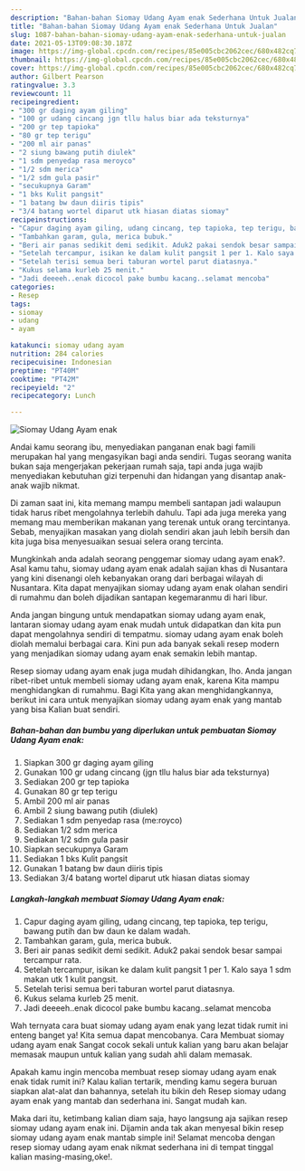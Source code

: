 ```yaml
---
description: "Bahan-bahan Siomay Udang Ayam enak Sederhana Untuk Jualan"
title: "Bahan-bahan Siomay Udang Ayam enak Sederhana Untuk Jualan"
slug: 1087-bahan-bahan-siomay-udang-ayam-enak-sederhana-untuk-jualan
date: 2021-05-13T09:08:30.187Z
image: https://img-global.cpcdn.com/recipes/85e005cbc2062cec/680x482cq70/siomay-udang-ayam-enak-foto-resep-utama.jpg
thumbnail: https://img-global.cpcdn.com/recipes/85e005cbc2062cec/680x482cq70/siomay-udang-ayam-enak-foto-resep-utama.jpg
cover: https://img-global.cpcdn.com/recipes/85e005cbc2062cec/680x482cq70/siomay-udang-ayam-enak-foto-resep-utama.jpg
author: Gilbert Pearson
ratingvalue: 3.3
reviewcount: 11
recipeingredient:
- "300 gr daging ayam giling"
- "100 gr udang cincang jgn tllu halus biar ada teksturnya"
- "200 gr tep tapioka"
- "80 gr tep terigu"
- "200 ml air panas"
- "2 siung bawang putih diulek"
- "1 sdm penyedap rasa meroyco"
- "1/2 sdm merica"
- "1/2 sdm gula pasir"
- "secukupnya Garam"
- "1 bks Kulit pangsit"
- "1 batang bw daun diiris tipis"
- "3/4 batang wortel diparut utk hiasan diatas siomay"
recipeinstructions:
- "Capur daging ayam giling, udang cincang, tep tapioka, tep terigu, bawang putih dan bw daun ke dalam wadah."
- "Tambahkan garam, gula, merica bubuk."
- "Beri air panas sedikit demi sedikit. Aduk2 pakai sendok besar sampai tercampur rata."
- "Setelah tercampur, isikan ke dalam kulit pangsit 1 per 1. Kalo saya 1 sdm makan utk 1 kulit pangsit."
- "Setelah terisi semua beri taburan wortel parut diatasnya."
- "Kukus selama kurleb 25 menit."
- "Jadi deeeeh..enak dicocol pake bumbu kacang..selamat mencoba"
categories:
- Resep
tags:
- siomay
- udang
- ayam

katakunci: siomay udang ayam 
nutrition: 284 calories
recipecuisine: Indonesian
preptime: "PT40M"
cooktime: "PT42M"
recipeyield: "2"
recipecategory: Lunch

---
```



![Siomay Udang Ayam enak](https://img-global.cpcdn.com/recipes/85e005cbc2062cec/680x482cq70/siomay-udang-ayam-enak-foto-resep-utama.jpg)

Andai kamu seorang ibu, menyediakan panganan enak bagi famili merupakan hal yang mengasyikan bagi anda sendiri. Tugas seorang  wanita bukan saja mengerjakan pekerjaan rumah saja, tapi anda juga wajib menyediakan kebutuhan gizi terpenuhi dan hidangan yang disantap anak-anak wajib nikmat.

Di zaman  saat ini, kita memang mampu membeli santapan jadi walaupun tidak harus ribet mengolahnya terlebih dahulu. Tapi ada juga mereka yang memang mau memberikan makanan yang terenak untuk orang tercintanya. Sebab, menyajikan masakan yang diolah sendiri akan jauh lebih bersih dan kita juga bisa menyesuaikan sesuai selera orang tercinta. 



Mungkinkah anda adalah seorang penggemar siomay udang ayam enak?. Asal kamu tahu, siomay udang ayam enak adalah sajian khas di Nusantara yang kini disenangi oleh kebanyakan orang dari berbagai wilayah di Nusantara. Kita dapat menyajikan siomay udang ayam enak olahan sendiri di rumahmu dan boleh dijadikan santapan kegemaranmu di hari libur.

Anda jangan bingung untuk mendapatkan siomay udang ayam enak, lantaran siomay udang ayam enak mudah untuk didapatkan dan kita pun dapat mengolahnya sendiri di tempatmu. siomay udang ayam enak boleh diolah memalui berbagai cara. Kini pun ada banyak sekali resep modern yang menjadikan siomay udang ayam enak semakin lebih mantap.

Resep siomay udang ayam enak juga mudah dihidangkan, lho. Anda jangan ribet-ribet untuk membeli siomay udang ayam enak, karena Kita mampu menghidangkan di rumahmu. Bagi Kita yang akan menghidangkannya, berikut ini cara untuk menyajikan siomay udang ayam enak yang mantab yang bisa Kalian buat sendiri.

<!--inarticleads1-->

##### Bahan-bahan dan bumbu yang diperlukan untuk pembuatan Siomay Udang Ayam enak:

1. Siapkan 300 gr daging ayam giling
1. Gunakan 100 gr udang cincang (jgn tllu halus biar ada teksturnya)
1. Sediakan 200 gr tep tapioka
1. Gunakan 80 gr tep terigu
1. Ambil 200 ml air panas
1. Ambil 2 siung bawang putih (diulek)
1. Sediakan 1 sdm penyedap rasa (me:royco)
1. Sediakan 1/2 sdm merica
1. Sediakan 1/2 sdm gula pasir
1. Siapkan secukupnya Garam
1. Sediakan 1 bks Kulit pangsit
1. Gunakan 1 batang bw daun diiris tipis
1. Sediakan 3/4 batang wortel diparut utk hiasan diatas siomay




<!--inarticleads2-->

##### Langkah-langkah membuat Siomay Udang Ayam enak:

1. Capur daging ayam giling, udang cincang, tep tapioka, tep terigu, bawang putih dan bw daun ke dalam wadah.
1. Tambahkan garam, gula, merica bubuk.
1. Beri air panas sedikit demi sedikit. Aduk2 pakai sendok besar sampai tercampur rata.
1. Setelah tercampur, isikan ke dalam kulit pangsit 1 per 1. Kalo saya 1 sdm makan utk 1 kulit pangsit.
1. Setelah terisi semua beri taburan wortel parut diatasnya.
1. Kukus selama kurleb 25 menit.
1. Jadi deeeeh..enak dicocol pake bumbu kacang..selamat mencoba




Wah ternyata cara buat siomay udang ayam enak yang lezat tidak rumit ini enteng banget ya! Kita semua dapat mencobanya. Cara Membuat siomay udang ayam enak Sangat cocok sekali untuk kalian yang baru akan belajar memasak maupun untuk kalian yang sudah ahli dalam memasak.

Apakah kamu ingin mencoba membuat resep siomay udang ayam enak enak tidak rumit ini? Kalau kalian tertarik, mending kamu segera buruan siapkan alat-alat dan bahannya, setelah itu bikin deh Resep siomay udang ayam enak yang mantab dan sederhana ini. Sangat mudah kan. 

Maka dari itu, ketimbang kalian diam saja, hayo langsung aja sajikan resep siomay udang ayam enak ini. Dijamin anda tak akan menyesal bikin resep siomay udang ayam enak mantab simple ini! Selamat mencoba dengan resep siomay udang ayam enak nikmat sederhana ini di tempat tinggal kalian masing-masing,oke!.

